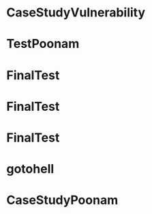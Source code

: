 # CaseStudyVulnerability
# TestPoonam
# FinalTest
# FinalTest
# FinalTest
# gotohell
# CaseStudyPoonam
